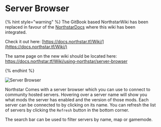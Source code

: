 # Server Browser

{% hint style="warning" %}
The GitBook based NorthstarWiki has been replaced in favour of the [NorthstarDocs](https://docs.northstar.tf/) where this wiki has been integrated.

Check it out here: [https://docs.northstar.tf/Wiki/](https://docs.northstar.tf/Wiki/)

The same page on the new wiki should be located here: https://docs.northstar.tf/Wiki/using-northstar/server-browser

{% endhint %}

![Server Browser](https://raw.githubusercontent.com/R2Northstar/NorthstarWiki/main/docs/images/serverbrowser.png)

Northstar Comes with a server browser which you can use to connect to community hosted servers. Hovering over a server name will show you what mods the server has enabled and the version of those mods. Each server can be connected to by clicking on its name. You can refresh the list of servers by clicking the `Refresh` button in the bottom corner.

The search bar can be used to filter servers by name, map or gamemode.
